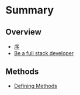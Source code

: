 # Summary

## Overview

* [序](README.md)
* [Be a full stack developer](be-a-full-stack-developer.md)

## Methods

* [Defining Methods](methods.md)

